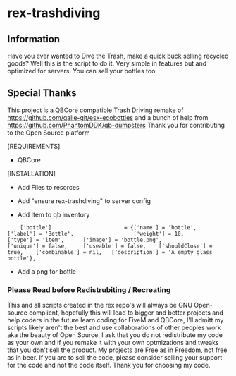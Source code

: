 # rex-trashdiving

## Information
Have you ever wanted to Dive the Trash, make a quick buck selling recycled goods? Well this is the script to do it. Very simple in features but and optimized for servers. You can sell your bottles too. 

## Special Thanks
This project is a QBCore compatible Trash Driving remake of https://github.com/qalle-git/esx-ecobottles and a bunch of help from https://github.com/PhantomDDK/qb-dumpsters
Thank you for contributing to the Open Source platform

[REQUIREMENTS]
  
* QBCore

[INSTALLATION]

- Add Files to resorces

- Add "ensure rex-trashdiving" to server config

- Add Item to qb inventory
```
	['bottle'] 			 			 = {['name'] = 'bottle', 						['label'] = 'Bottle', 					['weight'] = 10, 		['type'] = 'item', 		['image'] = 'bottle.png', 				['unique'] = false, 	['useable'] = false, 	['shouldClose'] = true,	   ['combinable'] = nil,   ['description'] = 'A empty glass bottle'},
```
- Add a png for bottle

### Please Read before Redistrubiting / Recreating
This and all scripts created in the rex repo's will always be GNU Open-source complient, hopefully this will lead to bigger and better projects and help coders in the future learn coding for FiveM and QBCore, I'll admitt my scripts likely aren't the best and use collaborations of other peoples work aka the beauty of Open Source. I ask that you do not redistribute my code as your own and if you remake it with your own optmizations and tweaks that you don't sell the product. My projects are Free as in Freedom, not free as in beer. If you are to sell the code, please consider selling your support for the code and not the code itself. Thank you for choosing my code.
